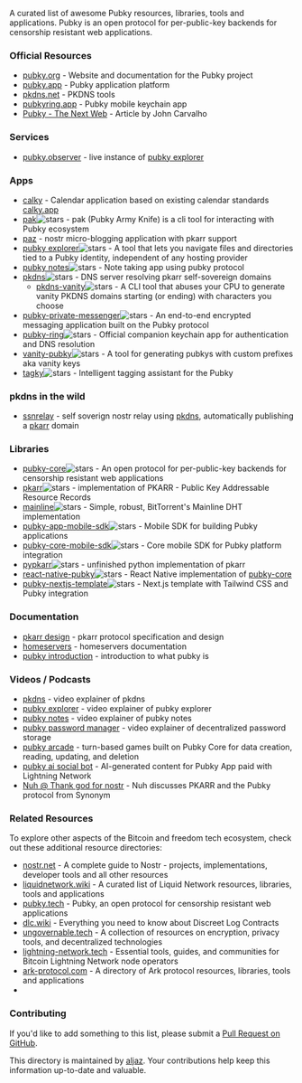 A curated list of awesome Pubky resources, libraries, tools and applications. Pubky is an open protocol for per-public-key backends for censorship resistant web applications. 

### Official Resources
- [pubky.org](https://pubky.org/) - Website and documentation for the Pubky project
- [pubky.app](https://pubky.app/) - Pubky application platform
- [pkdns.net](https://pkdns.net/) - PKDNS tools
- [pubkyring.app](https://pubkyring.app/) - Pubky mobile keychain app
- [Pubky - The Next Web](https://medium.com/pubky/pubky-the-next-web-3287b35408f1) - Article by John Carvalho 

### Services
- [pubky.observer](https://pubky.observer) - live instance of [pubky explorer](https://github.com/pubky/pubky-explorer)

### Apps
- [calky](https://github.com/gillohner/calky/) - Calendar application based on existing calendar standards [calky.app](https://calky.app/)
- [pak](https://github.com/aljazceru/pak)![stars](https://img.shields.io/github/stars/aljazceru/pak.svg?style=social) - pak (Pubky Army Knife) is a cli tool for interacting with Pubky ecosystem
- [paz](https://pazstr.codeberg.page/features.html) - nostr micro-blogging application with pkarr support 
- [pubky explorer](https://github.com/pubky/pubky-explorer)![stars](https://img.shields.io/github/stars/pubky/pubky-explorer.svg?style=social) - A tool that lets you navigate files and directories tied to a Pubky identity, independent of any hosting provider
- [pubky notes](https://github.com/pubky/pubky-notes)![stars](https://img.shields.io/github/stars/pubky/pubky-notes.svg?style=social) - Note taking app using pubky protocol
- [pkdns](https://github.com/pubky/pkdns)![stars](https://img.shields.io/github/stars/pubky/pkdns.svg?style=social) -  DNS server resolving pkarr self-sovereign domains
  - [pkdns-vanity](https://github.com/jphastings/pkdns-vanity)![stars](https://img.shields.io/github/stars/jphastings/pkdns-vanity.svg?style=social) - A CLI tool that abuses your CPU to generate vanity PKDNS domains starting (or ending) with characters you choose
- [pubky-private-messenger](https://github.com/coreyphillips/pubky-private-messenger)![stars](https://img.shields.io/github/stars/coreyphillips/pubky-private-messenger.svg?style=social) - An end-to-end encrypted messaging application built on the Pubky protocol
- [pubky-ring](https://github.com/pubky/pubky-ring)![stars](https://img.shields.io/github/stars/pubky/pubky-ring.svg?style=social) - Official companion keychain app for authentication and DNS resolution
- [vanity-pubky](https://github.com/coreyphillips/vanity-pubky)![stars](https://img.shields.io/github/stars/coreyphillips/vanity-pubky.svg?style=social) -  A tool for generating pubkys with custom prefixes aka vanity keys
- [tagky](https://github.com/PastaGringo/tagky)![stars](https://img.shields.io/github/stars/PastaGringo/tagky.svg?style=social) - Intelligent tagging assistant for the Pubky
### pkdns in the wild
- [ssnrelay](https://gitlab.com/cipres/ssnrelay) - self soverign nostr relay using [pkdns](https://github.com/pubky/pkdns), automatically publishing a [pkarr](https://github.com/pubky/pkarr) domain

### Libraries
- [pubky-core](https://github.com/pubky/pubky-core)![stars](https://img.shields.io/github/stars/pubky/pubky-core.svg?style=social) - An open protocol for per-public-key backends for censorship resistant web applications
- [pkarr](https://github.com/pubky/pkarr)![stars](https://img.shields.io/github/stars/pubky/pkarr.svg?style=social) - implementation of PKARR -  Public Key Addressable Resource Records
- [mainline](https://github.com/pubky/mainline)![stars](https://img.shields.io/github/stars/pubky/mainline.svg?style=social) - Simple, robust, BitTorrent's Mainline DHT implementation 
- [pubky-app-mobile-sdk](https://github.com/pubky/pubky-app-mobile-sdk)![stars](https://img.shields.io/github/stars/pubky/pubky-app-mobile-sdk.svg?style=social) - Mobile SDK for building Pubky applications
- [pubky-core-mobile-sdk](https://github.com/pubky/pubky-core-mobile-sdk)![stars](https://img.shields.io/github/stars/pubky/pubky-core-mobile-sdk.svg?style=social) - Core mobile SDK for Pubky platform integration
- [pypkarr](https://github.com/aljazceru/pypkarr)![stars](https://img.shields.io/github/stars/aljazceru/pypkarr.svg?style=social) - unfinished python implementation of pkarr
- [react-native-pubky](https://github.com/pubky/react-native-pubky)![stars](https://img.shields.io/github/stars/pubky/react-native-pubky.svg?style=social) - React Native implementation of [pubky-core](https://github.com/pubky/pubky-core)
- [pubky-nextjs-template](https://github.com/PastaGringo/pubky-nextjs-template)![stars](https://img.shields.io/github/stars/PastaGringo/pubky-nextjs-template.svg?style=social) - Next.js template with Tailwind CSS and Pubky integration 

### Documentation
- [pkarr design](https://github.com/pubky/pkarr/tree/main/design) - pkarr protocol specification and design
- [homeservers](https://docs.pubky.org/Explore/Pubky-Core/Homeservers) - homeservers documentation
- [pubky introduction](https://docs.pubky.org/Explore/Pubky-Core/Introduction) - introduction to what pubky is 

### Videos / Podcasts
- [pkdns](https://youtu.be/GJHMlyKUoWY?si=7HCKEpLL9HONakQF) - video explainer of pkdns 
- [pubky explorer](https://youtu.be/qESmEhDNl4E?si=AwxaIT--uAuF9NvJ) - video explainer of pubky explorer
- [pubky notes](https://youtu.be/dXsFe3jmtHE?si=JjXkiicirao7K6YJ) - video explainer of pubky notes 
- [pubky password manager](https://www.youtube.com/watch?v=5uUt2HHlawE) - video explainer of decentralized password storage
- [pubky arcade](https://www.youtube.com/watch?v=hUzN68mNfP4) - turn-based games built on Pubky Core for data creation, reading, updating, and deletion
- [pubky ai social bot](https://www.youtube.com/watch?v=cbOPwbqOKHQ) - AI-generated content for Pubky App paid with Lightning Network
- [Nuh @ Thank god for nostr](https://fountain.fm/episode/HXQpcOdQU9Tnxa9BQO2v) - Nuh discusses PKARR and the Pubky protocol from Synonym

### Related Resources

To explore other aspects of the Bitcoin and freedom tech ecosystem, check out these additional resource directories:
- [nostr.net](https://www.nostr.net) - A complete guide to Nostr - projects, implementations, developer tools and all other resources
- [liquidnetwork.wiki](https://liquidnetwork.wiki) - A curated list of Liquid Network resources, libraries, tools and applications
- [pubky.tech](https://pubky.tech) - Pubky, an open protocol for censorship resistant web applications
- [dlc.wiki](https://www.dlc.wiki) - Everything you need to know about Discreet Log Contracts
- [ungovernable.tech](https://ungovernable.tech) - A collection of resources on encryption, privacy tools, and decentralized technologies
- [lightning-network.tech](https://www.lightning-network.tech/)  - Essential tools, guides, and communities for Bitcoin Lightning Network node operators
- [ark-protocol.com](https://ark-protocol.com) - A directory of Ark protocol resources, libraries, tools and applications
- 
### Contributing
If you'd like to add something to this list, please submit a [Pull Request on GitHub](https://github.com/aljazceru/awesome-pubky/).

This directory is maintained by [aljaz](https://disobey.dev/contact/). Your contributions help keep this information up-to-date and valuable.
